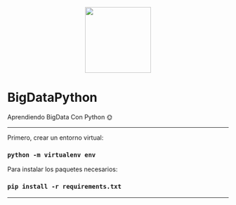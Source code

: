 <p align="center">
  <img width="150px" src="https://i.ibb.co/bXvzjXm/LOGO-h1.png" />
</p>

# BigDataPython

Aprendiendo BigData Con Python 🌞
<hr/>

Primero, crear un entorno virtual:
### `python -m virtualenv env`

Para instalar los paquetes necesarios:
### `pip install -r requirements.txt`

<hr/>
